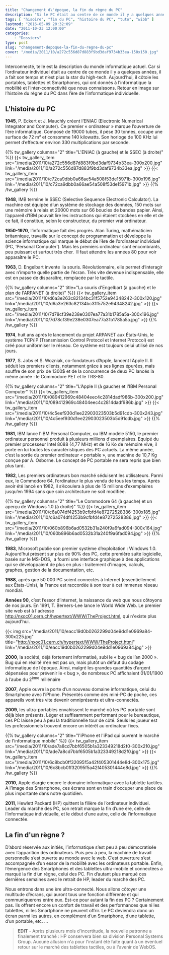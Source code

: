 ```yaml
---
title: "Changement d\'époque, la fin du règne du PC"
description: "Si le PC était au centre de ce monde il y a quelques années, il a fait son temps et n’est plus la star. Est-il sur le point de disparaitre ?"
tags: [ "hisoire", "fin du PC", "histoire du PC", "tuto", "wibb" ]
lastmod: "2016-05-09 20:32:09"
date: "2011-10-23 12:00:00"
categories:
    - "Dossiers"
type: post
slug: "changement-depoque-la-fin-du-regne-du-pc"
cover: "/media/2011/10/a272c556d87d883f9bd3daf9734b33ea-150x150.jpg"
---
```


Interconnecté, telle est la description du monde informatique actuel. Car si l’ordinateur individuel était au centre de ce monde il y a quelques années, il a fait son temps et n’est plus la star du high-tech. Aujourd’hui, il côtoie les portables, tablettes et Smartphones, qui ont donnés à l’informatique la mobilité et l’inter-connectivité que nous connaissons. Retour en image sur l’histoire du règne du PC dans l’ère de l’informatique individuelle.

## L'histoire du PC

**1945**, P. Eckert et J. Mauchly créent l’ENIAC (Electronic Numerical Integrator and Computer). Ce premier « ordinateur » marque l’ouverture de l’ère informatique. Composé de 19000 tubes, il pèse 30 tonnes, occupe une surface de 72 m² et consomme 140 kilowatts. Son horloge de 100 KHz lui permet d’effectuer environ 330 multiplications par seconde.

{{% tw_gallery columns="2" title="L'ENIAC (à gauche) et le SSEC (à droite)" %}}
{{< tw_gallery_item src="/media/2011/10/a272c556d87d883f9bd3daf9734b33ea-300x200.jpg" link="/media/2011/10/a272c556d87d883f9bd3daf9734b33ea.jpg" >}}
{{< tw_gallery_item src="/media/2011/10/c72ca9dbb0a66ae54a508f53de15971b-300x196.jpg" link="/media/2011/10/c72ca9dbb0a66ae54a508f53de15971b.jpg" >}}
{{% /tw_gallery %}}

**1948**, IMB termine le SSEC (Selective Sequence Electronic Calculator). La machine est équipée d’un système de stockage des données, 150 mots sur une mémoire à relais et 20000 mots sur 66 boucles de bandes papier. Ainsi, l’appareil d’IBM pouvait lire les instructions qui étaient stockées en elle et de ce fait, il constitue, selon le constructeur, du premier vrai ordinateur.

**1950-1970**, l’informatique fait des progrès. Alan Turing, mathématicien britannique, travaille sur le concept de programmation et développe la science informatique qui marque le début de l’ère de l’ordinateur individuel (PC, ‘Personal Computer’). Mais les premiers ordinateur sont encombrants, peu puissant et surtout très cher.  Il faut attendre les années 80 pour voir apparaître le PC.

**1963**, D. Engelbart invente  la souris. Révolutionnaire, elle permet d’interagir avec n’importe quelle partie de l’écran. Très vite devenue indispensable, elle est en passe de disparaître, remplacée par le tactile.

{{% tw_gallery columns="2" title="La souris d'Engelbart (à gauche) et le plan de l'ARPANET (à droite)" %}}
{{< tw_gallery_item src="/media/2011/10/d6a3e263c82134bc31f5752e94348242-300x120.jpg" link="/media/2011/10/d6a3e263c82134bc31f5752e94348242.jpg" >}}
{{< tw_gallery_item src="/media/2011/10/7d78cf39e238e0307ea77a31b1785a5a-300x196.jpg" link="/media/2011/10/7d78cf39e238e0307ea77a31b1785a5a.jpg" >}}
{{% /tw_gallery %}}

**1974**, huit ans après le lancement du projet ARPANET aux États-Unis, le système TCP/IP (Transmission Control Protocol et Internet Protocol) est créé pour uniformiser le réseau. Ce système est toujours celui utilisé de nos jours.

**1977**, S. Jobs et S. Wozniak, co-fondateurs d’Apple, lancent l’Apple II. Il séduit les premiers clients, notamment grâce à ses lignes épurées, mais souffre de son prix de 1300$ et de la concurrence de deux PC lancés la même année : le Commodore PET et le TRS-80.

{{% tw_gallery columns="2" title="L’Apple II (à gauche) et l'IBM Personal Computer" %}}
{{< tw_gallery_item src="/media/2011/10/089412969c48404eec4c2814dadf986b-300x200.jpg" link="/media/2011/10/089412969c48404eec4c2814dadf986b.jpg" >}}
{{< tw_gallery_item src="/media/2011/10/4c5eef930d1ee22903023503b5d91cdb-300x243.jpg" link="/media/2011/10/4c5eef930d1ee22903023503b5d91cdb.jpg" >}}
{{% /tw_gallery %}}

**1981**, IBM lance l'IBM Personal Computer, ou IBM modèle 5150, le premier ordinateur personnel produit à plusieurs millions d'exemplaires. Equipé du premier processeur Intel 8088 (4,77 MHz) et de 16 Ko de mémoire vive, il porte en lui toutes les caractéristiques des PC actuels. La même année, c’est la sortie du premier ordinateur « portable », une machine de 10,7 Kg conçue par A. Osborne. Le concept de PC portable ne sera repris que bien plus tard.

**1982**, Les premiers ordinateurs bon marché séduisent les utilisateurs. Parmi eux, le Commodore 64, l’ordinateur le plus vendu de tous les temps. Après avoir été lancé en 1982, il s’écoulera à plus de 15 millions d’exemplaires jusqu’en 1994 sans que soin architecture ne soit modifiée.

{{% tw_gallery columns="2" title="Le Commodore 64 (à gauche) et un aperçu de Windows 1.0 (à droite)" %}}
{{< tw_gallery_item src="/media/2011/10/c6a074df4253b9cfbfd4e87272528386-300x185.jpg" link="/media/2011/10/c6a074df4253b9cfbfd4e87272528386.jpg" >}}
{{< tw_gallery_item src="/media/2011/10/060b896b6ad0532b31a240f9a6fad094-300x164.jpg" link="/media/2011/10/060b896b6ad0532b31a240f9a6fad094.jpg" >}}
{{% /tw_gallery %}}

**1983**, Microsoft publie son premier système d’exploitation : Windows 1.0. Aujourd’hui présent sur plus de 90% des PC, cette première suite logicielle, basée sur le MS-DOS,  a fourni une interface graphique à des applications qui se développaient de plus en plus : traitement d'images, calculs, graphes, gestion de la documentation, etc.

**1988**, après que 50 000 PC soient connectés à Internet (essentiellement aux États-Unis), la France est raccordée à son tour à cet immense réseau mondial.

**Années 90**, c’est l’essor d’internet, la naissance du web que nous côtoyons de nos jours. En 1991, T. Berners-Lee lance le World Wide Web. Le premier site web est à l'adresse http://nxoc01.cern.ch/hypertext/WWW/TheProject.html, qui n'existe plus aujourd'hui.

{{< img src="/media/2011/10/eacc19d0b0262299d04e9dd1e0969a84-300x225.jpg" title="http://nxoc01.cern.ch/hypertext/WWW/TheProject.html" link="/media/2011/10/eacc19d0b0262299d04e9dd1e0969a84.jpg" >}}

**2000**, la société, déjà fortement informatisé, subi le « bug de l’an 2000 ». Bug qui en réalité n’en est pas un, mais plutôt un défaut du codage informatique de l’époque. Ainsi, malgré les grandes quantités d’argent dépensées pour prévenir le « bug », de nombreux PC affichaient 01/01/1900 à l’aube du 2<sup>ème</sup> millénaire

**2007**, Apple ouvre la porte d’un nouveau domaine informatique, celui du Smartphone avec l’iPhone. Présentés comme des mini-PC de poche, ces appareils vont très vite devenir omniprésents et ultra-connectés.

**2009**, les ultra-portables envahissent le marché où les PC portable sont déjà bien présents. Léger et suffisamment performant pour le bureautique, ces PC laisse peu à peu la traditionnelle tour de côté. Seuls les joueur est les professionnels trouvent encore un intérêt au ordinateur fixes.

{{% tw_gallery columns="2" title="l'iPhone et l'iPad qui ouvrent le marché de l'informatique mobile" %}}
{{< tw_gallery_item src="/media/2011/10/ade7a8cd7bbf6505b1a323349218d2f0-300x210.jpg" link="/media/2011/10/ade7a8cd7bbf6505b1a323349218d2f0.jpg" >}}
{{< tw_gallery_item src="/media/2011/10/6c8bcb0ff32095f5a42f405301444e8d-300x175.jpg" link="/media/2011/10/6c8bcb0ff32095f5a42f405301444e8d.jpg" >}}
{{% /tw_gallery %}}

**2010**, Apple élargie encore le domaine informatique avec la tablette tactiles. A l’image des Smartphone, ces écrans sont en train d’occuper une place de plus importante dans notre quotidien.

**2011**, Hewlett Packard (HP) quittent la filière de l’ordinateur individuel. Leader du marché des PC, son retrait marque la fin d’une ère, celle de l’informatique individuelle, et le début d’une autre, celle de l’informatique connectée.

## La fin d'un règne ?

D’abord réservée aux initiés, l’informatique s’est peu à peu démocratisée avec l’apparition des ordinateurs. Puis peu à peu, la machine de travail personnelle s’est ouverte au monde avec le web. C’est ouverture s’est accompagnée d’un essor de la mobilité avec les ordinateurs portable. Enfin, l’émergence des Smartphones et des tablettes ultra-mobile et connectées a marqué la fin d’un règne, celui des PC. Fin d’autant plus marqué ces dernières semaines avec le retrait de HP, leader du marché des PC.

Nous entrons dans une ère ultra-connecté. Nous allons côtoyer une multitude d’écrans, qui auront tous une fonction différente et qui communiquerons entre eux. Est-ce pour autant la fin des PC ? Certainement pas. Ils offrent encore un confort de travail et des performances que ni les tablettes, ni les Smartphone ne peuvent offrir. Le PC deviendra donc un écran parmi les autres, en complément d’un Smartphone, d’une tablette, d’un portable, etc. …

> **EDIT** - Après plusieurs mois d'incertitude, la nouvelle patronne a finalement tranché : HP conservera bien sa division Personal Systems Group. Aucune allusion n'a pour l'instant été faite quant à un éventuel retour sur le marché des tablettes tactiles, ou à l'avenir de WebOS.